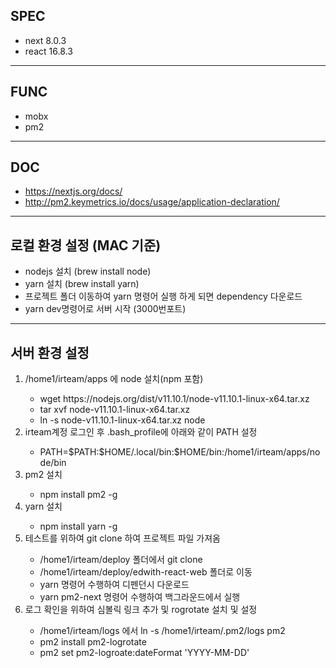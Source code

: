 ## SPEC
- next 8.0.3
- react 16.8.3
---
## FUNC
- mobx  
- pm2
---
## DOC
- https://nextjs.org/docs/
- http://pm2.keymetrics.io/docs/usage/application-declaration/
---
## 로컬 환경 설정 (MAC 기준)
- nodejs 설치 (brew install node)
- yarn 설치 (brew install yarn)
- 프로젝트 폴더 이동하여 yarn 명령어 실행 하게 되면 dependency 다운로드
- yarn dev명령어로 서버 시작 (3000번포트)
---
## 서버 환경 설정
<ol> 
  <li>/home1/irteam/apps 에 node 설치(npm 포함)</li>
  <ul>
    <li>wget https://nodejs.org/dist/v11.10.1/node-v11.10.1-linux-x64.tar.xz</li>
    <li>tar xvf node-v11.10.1-linux-x64.tar.xz</li>
    <li>ln -s node-v11.10.1-linux-x64.tar.xz node</li>
  </ul>

  <li>irteam계정 로그인 후 .bash_profile에 아래와 같이 PATH 설정</li>
  <ul>
    <li>PATH=$PATH:$HOME/.local/bin:$HOME/bin:/home1/irteam/apps/node/bin</li>
  </ul>

  <li>pm2 설치</li>
  <ul>
    <li>npm install pm2 -g</li>
  </ul>

  <li>yarn 설치</li>
  <ul>
    <li>npm install yarn -g</li>
  </ul>

  <li>테스트를 위하여 git clone 하여 프로젝트 파일 가져옴</li>
  <ul>
    <li>/home1/irteam/deploy 폴더에서 git clone</li>
    <li>/home1/irteam/deploy/edwith-react-web 폴더로 이동</li>
    <li>yarn 명령어 수행하여 디펜던시 다운로드</li>
    <li>yarn pm2-next 명령어 수행하여 백그라운드에서 실행</li>
  </ul>

  <li>로그 확인을 위하여 심볼릭 링크 추가 및 rogrotate 설치 및 설정</li>
  <ul>
    <li>/home1/irteam/logs 에서 ln -s /home1/irteam/.pm2/logs pm2</li>
    <li>pm2 install pm2-logrotate</li>
    <li>pm2 set pm2-logroate:dateFormat 'YYYY-MM-DD'</li>
  </ul>
</ol>
